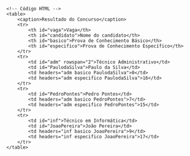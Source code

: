 <Code language='html'>
&lt;!-- Código HTML --&gt;
&lt;table&gt;
    &lt;caption&gt;Resultado do Concurso&lt;/caption&gt;
    &lt;tr&gt;
        &lt;th id="vaga"&gt;Vaga&lt;/th&gt;
        &lt;th id="candidato"&gt;Nome do candidato&lt;/th&gt;
        &lt;th id="basico"&gt;Prova de Conhecimento Básico&lt;/th&gt;
        &lt;th id="especifico"&gt;Prova de Conhecimento Específico&lt;/th&gt;
    &lt;/tr&gt;
    &lt;tr&gt;
        &lt;td id="adm" rowspan="2"&gt;Técnico Administrativo&lt;/td&gt;
        &lt;td id="PaulodaSilva"&gt;Paulo da Silva&lt;/td&gt;
        &lt;td headers="adm basico PaulodaSilva"&gt;8&lt;/td&gt;
        &lt;td headers="adm especifico PaulodaSilva"&gt;16&lt;/td&gt;
    &lt;/tr&gt;
    &lt;tr&gt;
        &lt;td id="PedroPontes"&gt;Pedro Pontes&lt;/td&gt;
        &lt;td headers="adm basico PedroPontes"&gt;7&lt;/td&gt;
        &lt;td headers="adm especifico PedroPontes"&gt;15&lt;/td&gt;
    &lt;/tr&gt;
    &lt;tr&gt;
        &lt;td id="inf"&gt;Técnico em Informática&lt;/td&gt;
        &lt;td id="JoaoPereira"&gt;João Pereira&lt;/td&gt;
        &lt;td headers="inf basico JoaoPereira"&gt;9&lt;/td&gt;
        &lt;td headers="inf especifico JoaoPereira"&gt;17&lt;/td&gt;
    &lt;/tr&gt;
&lt;/table&gt;
</Code>
